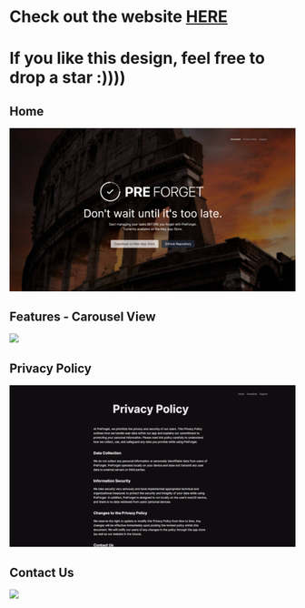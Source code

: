 # Check out the website [HERE](https://preforget.vercel.app)
# If you like this design, feel free to drop a star :))))

## Home
<img src="public/home.png">

## Features - Carousel View
<img src="public/carousel.gif">

## Privacy Policy
<img src="public/privacy policy.gif">

## Contact Us
<img src="public/contact us.gif">
